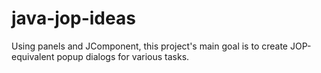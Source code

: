 # java-jop-ideas
Using panels and JComponent, this project's main goal is to create JOP-equivalent popup dialogs for various tasks.
